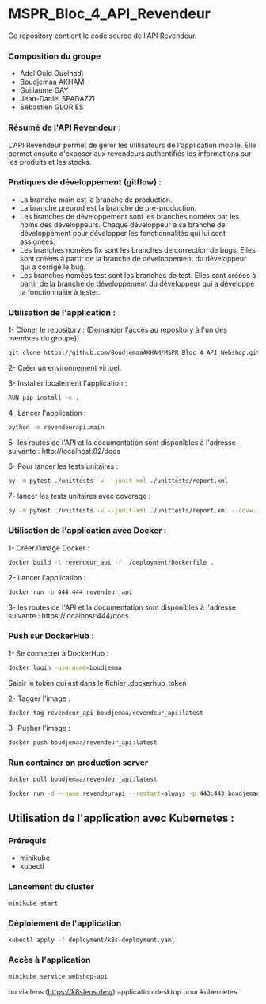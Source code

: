 # MSPR_Bloc_4_API_Revendeur

Ce repository contient le code source de l'API Revendeur.

### Composition du groupe

- Adel Ould Ouelhadj
- Boudjemaa AKHAM
- Guillaume GAY
- Jean-Daniel SPADAZZI
- Sébastien GLORIES

### Résumé de l'API Revendeur :

L'API Revendeur permet de gérer les utilisateurs de l'application mobile.
Elle permet ensuite d'exposer aux revendeurs authentifiés les informations sur les produits et les stocks.

### Pratiques de développement (gitflow) :

- La branche main est la branche de production.
- La branche preprod est la branche de pré-production.
- Les branches de développement sont les branches nomées par les noms des développeurs. Chaque développeur a sa branche
  de développement pour développer les fonctionnalités qui lui sont assignées.
- Les branches nomées fix sont les branches de correction de bugs. Elles sont créées à partir de la branche de
  développement du développeur qui a corrigé le bug.
- Les branches nomées test sont les branches de test. Elles sont créées à partir de la branche de développement du
  développeur qui a développé la fonctionnalité à tester.

### Utilisation de l'application :

1- Cloner le repository : (Demander l'accès au repository à l'un des membres du groupe))

```bash
git clone https://github.com/BoudjemaaAKHAM/MSPR_Bloc_4_API_Webshop.git
```

2- Créer un environnement virtuel.

3- Installer localement l'application :

```bash
RUN pip install -e .
```

4- Lancer l'application :

```bash
python -m revendeurapi.main
``` 

5- les routes de l'API et la documentation sont disponibles à l'adresse suivante :
http://localhost:82/docs

6- Pour lancer les tests unitaires :

```bash
py -m pytest ./unittests -v --junit-xml ./unittests/report.xml
```

7- lancer les tests unitaires avec coverage :

```bash
py -m pytest ./unittests -v --junit-xml ./unittests/report.xml --cov=. --cov-report=html
```

### Utilisation de l'application avec Docker :

1- Créer l'image Docker :

```bash
docker build -t revendeur_api -f ./deployment/Dockerfile .
```

2- Lancer l'application :

```bash
docker run -p 444:444 revendeur_api
```

3- les routes de l'API et la documentation sont disponibles à l'adresse suivante :
https://localhost:444/docs

### Push sur DockerHub :

1- Se connecter à DockerHub :

```bash
docker login -username=boudjemaa
```

Saisir le token qui est dans le fichier .dockerhub_token

2- Tagger l'image :

```bash
docker tag revendeur_api boudjemaa/revendeur_api:latest
```

3- Pusher l'image :

```bash
docker push boudjemaa/revendeur_api:latest
```

### Run container on production server

```bash
docker pull boudjemaa/revendeur_api:latest
```

```bash
docker run -d --name revendeurapi --restart=always -p 443:443 boudjemaa/revendeur_api
```

## Utilisation de l'application avec Kubernetes :

### Prérequis

- minikube
- kubectl

### Lancement du cluster

```sh
minikube start
```

### Déploiement de l'application

```sh
kubectl apply -f deployment/k8s-deployment.yaml
```

### Accès à l'application

```sh
minikube service webshop-api
```

ou via lens (https://k8slens.dev/) application desktop pour kubernetes